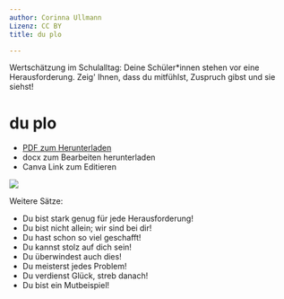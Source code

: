 ```yaml
---
author: Corinna Ullmann
Lizenz: CC BY
title: du plo

---
```


Wertschätzung im Schulalltag: Deine Schüler*innen stehen vor eine Herausforderung. Zeig' Ihnen, dass du mitfühlst, Zuspruch gibst und sie siehst!

# du plo
- [PDF zum Herunterladen](https://git.rpi-virtuell.de/joerglohrer/du-ermutigung/src/branch/main/schaffst%20das%21%21%21.pdf)
- docx zum Bearbeiten herunterladen
- Canva Link zum Editieren

![](https://pad.gwdg.de/uploads/b42882d2-88ed-4202-85f5-d01283a581ef.jpg)



Weitere Sätze: 
* Du bist stark genug für jede Herausforderung!
* Du bist nicht allein; wir sind bei dir!
* Du hast schon so viel geschafft!
* Du kannst stolz auf dich sein!
* Du überwindest auch dies!
* Du meisterst jedes Problem!
* Du verdienst Glück, streb danach!
* Du bist ein Mutbeispiel!
